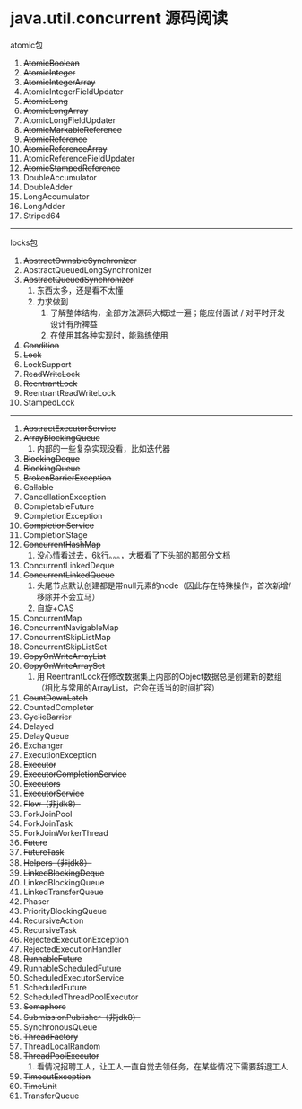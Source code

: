 # java.util.concurrent 源码阅读

atomic包
1. ~~AtomicBoolean~~
2. ~~AtomicInteger~~
3. ~~AtomicIntegerArray~~
4. AtomicIntegerFieldUpdater
5. ~~AtomicLong~~
6. ~~AtomicLongArray~~
7. AtomicLongFieldUpdater
8. ~~AtomicMarkableReference~~
9. ~~AtomicReference~~
10. ~~AtomicReferenceArray~~
11. AtomicReferenceFieldUpdater
12. ~~AtomicStampedReference~~
13. DoubleAccumulator
14. DoubleAdder
15. LongAccumulator
16. LongAdder
17. Striped64

---
locks包
1. ~~AbstractOwnableSynchronizer~~
2. AbstractQueuedLongSynchronizer
3. ~~AbstractQueuedSynchronizer~~
   1. 东西太多，还是看不太懂
   2. 力求做到
      1. 了解整体结构，全部方法源码大概过一遍；能应付面试 / 对平时开发设计有所裨益
      2. 在使用其各种实现时，能熟练使用
4. ~~Condition~~
5. ~~Lock~~
6. ~~LockSupport~~
7. ~~ReadWriteLock~~
8. ~~ReentrantLock~~
9. ReentrantReadWriteLock
10. StampedLock

---
1. ~~AbstractExecutorService~~
2. ~~ArrayBlockingQueue~~
   1. 内部的一些复杂实现没看，比如迭代器
3. ~~BlockingDeque~~
4. ~~BlockingQueue~~
5. ~~BrokenBarrierException~~
6. ~~Callable~~
7. CancellationException
8. CompletableFuture
9. CompletionException
10. ~~CompletionService~~
11. CompletionStage
12. ~~ConcurrentHashMap~~
    1. 没心情看过去，6k行。。。，大概看了下头部的那部分文档
13. ConcurrentLinkedDeque
14. ~~ConcurrentLinkedQueue~~
    1. 头尾节点默认创建都是带null元素的node（因此存在特殊操作，首次新增/移除并不会立马）
    2. 自旋+CAS
15. ConcurrentMap
16. ConcurrentNavigableMap
17. ConcurrentSkipListMap
18. ConcurrentSkipListSet
19. ~~CopyOnWriteArrayList~~
20. ~~CopyOnWriteArraySet~~
    1. 用 ReentrantLock在修改数据集上内部的Object数据总是创建新的数组（相比与常用的ArrayList，它会在适当的时间扩容）
21. ~~CountDownLatch~~
22. CountedCompleter
23. ~~CyclicBarrier~~
24. Delayed
25. DelayQueue
26. Exchanger
27. ExecutionException
28. ~~Executor~~
29. ~~ExecutorCompletionService~~
30. ~~Executors~~
31. ~~ExecutorService~~
32. ~~Flow（非jdk8）~~
33. ForkJoinPool
34. ForkJoinTask
35. ForkJoinWorkerThread
36. ~~Future~~
37. ~~FutureTask~~
38. ~~Helpers（非jdk8）~~
39. ~~LinkedBlockingDeque~~
40. LinkedBlockingQueue
41. LinkedTransferQueue
42. Phaser
43. PriorityBlockingQueue
44. RecursiveAction
45. RecursiveTask
46. RejectedExecutionException
47. RejectedExecutionHandler
48. ~~RunnableFuture~~
49. RunnableScheduledFuture
50. ScheduledExecutorService
51. ScheduledFuture
52. ScheduledThreadPoolExecutor
53. ~~Semaphore~~
54. ~~SubmissionPublisher（非jdk8）~~
55. SynchronousQueue
56. ~~ThreadFactory~~
57. ThreadLocalRandom
58. ~~ThreadPoolExecutor~~
    1. 看情况招聘工人，让工人一直自觉去领任务，在某些情况下需要辞退工人
59. ~~TimeoutException~~
60. ~~TimeUnit~~
61. TransferQueue